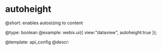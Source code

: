 autoheight
=============


@short:
	enables autosizing to content

@type: boolean
@example:
webix.ui({
    view:"dataview",
    autoheight:true
});

@template:	api_config
@descr:


